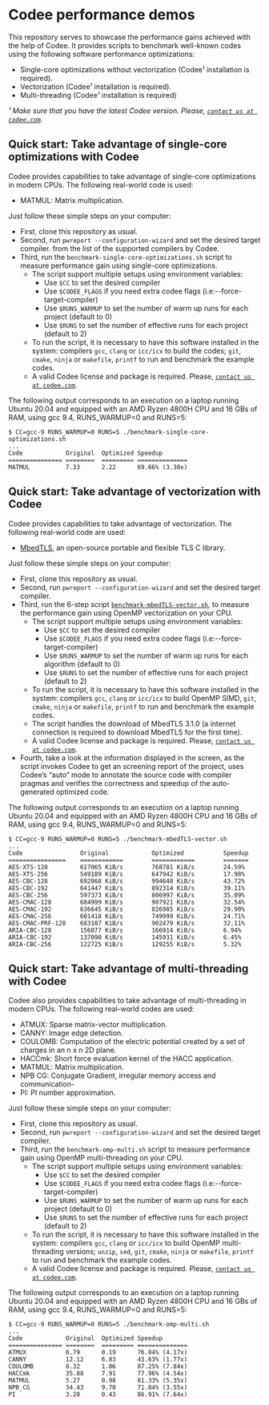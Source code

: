 # Codee performance demos

This repository serves to showcase the performance gains achieved with the help
of Codee.
It provides scripts to benchmark well-known codes using the following software
performance optimizations:
* Single-core optimizations without vectorization (Codee¹ installation is required).
* Vectorization (Codee¹ installation is required).
* Multi-threading (Codee¹ installation is required)

*¹ Make sure that you have the latest Codee version. Please,
[`contact us at codee.com`](https://www.codee.com/contact-us/).*

## Quick start: Take advantage of single-core optimizations with Codee
Codee provides capabilities to take advantage of single-core optimizations in
modern CPUs.
The following real-world code is used:
* MATMUL: Matrix multiplication.

Just follow these simple steps on your computer:
* First, clone this repository as usual.
* Second, run `pwreport --configuration-wizard` and set the desired target compiler.
from the list of the supported compilers by Codee.
* Third, run the `benchmark-single-core-optimizations.sh` script to measure
performance gain using single-core optimizations.
  * The script support multiple setups using environment variables:
    * Use `$CC` to set the desired compiler
    * Use `$CODEE_FLAGS` if you need extra codee flags (i.e:--force-target-compiler)
    * Use `$RUNS_WARMUP` to set the number of warm up runs for each project (default to 0)
    * Use `$RUNS` to set the number of effective runs for each project (default to 2)
  * To run the script, it is necessary to have this software installed in the system:
  compilers `gcc`, `clang` or `icc/icx` to build the codes; `git`, `cmake`,
  `ninja` or `makefile`, `printf` to run and benchmark the example codes.
  * A valid Codee license and package is required. Please,
  [`contact us at codee.com`](https://www.codee.com/contact-us/).

The following output corresponds to an execution on a laptop running Ubuntu
20.04 and equipped with an AMD Ryzen 4800H CPU and 16 GBs of RAM, using gcc 9.4,
RUNS_WARMUP=0 and RUNS=5:
```
$ CC=gcc-9 RUNS_WARMUP=0 RUNS=5 ./benchmark-single-core-optimizations.sh
...
Code           	Original  Optimized Speedup
===============	========  =========	==============
MATMUL          7.33      2.22      69.66% (3.30x)

```

## Quick start: Take advantage of vectorization with Codee
Codee provides capabilities to take advantage of vectorization. The following
real-world code are used:
* [MbedTLS](https://tls.mbed.org/), an open-source portable and flexible TLS C library.

Just follow these simple steps on your computer:
* First, clone this repository as usual.
* Second, run `pwreport --configuration-wizard` and set the desired target compiler.
* Third, run the 6-step script [`benchmark-mbedTLS-vector.sh`](benchmark-mbedTLS-vector.sh),
to measure the performance gain using OpenMP vectorization on your CPU.
  * The script support multiple setups using environment variables:
    * Use `$CC` to set the desired compiler
    * Use `$CODEE_FLAGS` if you need extra codee flags (i.e:--force-target-compiler)
    * Use `$RUNS_WARMUP` to set the number of warm up runs for each algorithm (default to 0)
    * Use `$RUNS` to set the number of effective runs for each project (default to 2)
  * To run the script, it is necessary to have this software installed in the system:
  compilers `gcc`, `clang` or `icc/icx` to build OpenMP SIMD, `git`, `cmake`,
  `ninja` or `makefile`, `printf` to run and benchmark the example codes.
  * The script handles the download of MbedTLS 3.1.0 (a internet connection is
  required to download MbedTLS for the first time).
  * A valid Codee license and package is required. Please,
  [`contact us at codee.com`](https://www.codee.com/contact-us/).
* Fourth, take a look at the information displayed in the screen, as the script
invokes Codee to get an screening report of the project, uses Codee’s “auto”
mode to annotate the source code with compiler pragmas and verifies the
correctness and speedup of the auto-generated optimized code.

The following output corresponds to an execution on a laptop running Ubuntu
20.04 and equipped with an AMD Ryzen 4800H CPU and 16 GBs of RAM, using gcc 9.4,
RUNS_WARMUP=0 and RUNS=5:

```
$ CC=gcc-9 RUNS_WARMUP=0 RUNS=5 ./benchmark-mbedTLS-vector.sh
...
Code                Original            Optimized           Speedup
================    ============        ============        =======
AES-XTS-128         617065 KiB/s        768781 KiB/s        24.59%
AES-XTS-256         549189 KiB/s        647942 KiB/s        17.98%
AES-CBC-128         692068 KiB/s        994648 KiB/s        43.72%
AES-CBC-192         641447 KiB/s        892314 KiB/s        39.11%
AES-CBC-256         597373 KiB/s        806997 KiB/s        35.09%
AES-CMAC-128        684999 KiB/s        907921 KiB/s        32.54%
AES-CMAC-192        636645 KiB/s        826985 KiB/s        29.90%
AES-CMAC-256        601418 KiB/s        749999 KiB/s        24.71%
AES-CMAC-PRF-128    683107 KiB/s        902479 KiB/s        32.11%
ARIA-CBC-128        156077 KiB/s        166914 KiB/s        6.94%
ARIA-CBC-192        137090 KiB/s        145931 KiB/s        6.45%
ARIA-CBC-256        122725 KiB/s        129255 KiB/s        5.32%
```


## Quick start: Take advantage of multi-threading with Codee
Codee also provides capabilities to take advantage of multi-threading in modern
CPUs. The following real-world codes are used:
* ATMUX: Sparse matrix-vector multiplication.
* CANNY: Image edge detection.
* COULOMB: Computation of the electric potential created by a set of charges in
an n x n 2D plane.
* HACCmk: Short force evaluation kernel of the HACC application.
* MATMUL: Matrix multiplication.
* NPB CG: Conjugate Gradient, irregular memory access and communication-
* PI: PI number approximation.

Just follow these simple steps on your computer:
* First, clone this repository as usual.
* Second, run `pwreport --configuration-wizard` and set the desired target compiler.
* Third, run the `benchmark-omp-multi.sh` script to measure performance gain
using OpenMP multi-threading on your CPU.
  * The script support multiple setups using environment variables:
    * Use `$CC` to set the desired compiler
    * Use `$CODEE_FLAGS` if you need extra codee flags (i.e:--force-target-compiler)
    * Use `$RUNS_WARMUP` to set the number of warm up runs for each project (default to 0)
    * Use `$RUNS` to set the number of effective runs for each project (default to 2)
  * To run the script, it is necessary to have this software installed in the
  system: compilers `gcc`, `clang` or `icc/icx` to build OpenMP multi-threading
  versions; `unzip`, `sed`, `git`, `cmake`, `ninja` or `makefile`, `printf` to
  run and benchmark the example codes.
  * A valid Codee license and package is required. Please,
  [`contact us at codee.com`](https://www.codee.com/contact-us/).

The following output corresponds to an execution on a laptop running Ubuntu
20.04 and equipped with an AMD Ryzen 4800H CPU and 16 GBs of RAM, using gcc 9.4,
RUNS_WARMUP=0 and RUNS=5:

```
$ CC=gcc-9 RUNS_WARMUP=0 RUNS=5 ./benchmark-omp-multi.sh
...
Code           	Original  Optimized Speedup
===============	========  =========	==============
ATMUX           0.79      0.19      76.04% (4.17x)
CANNY           12.12     6.83      43.63% (1.77x)
COULOMB         8.32      1.06      87.25% (7.84x)
HACCmk          35.88     7.91      77.96% (4.54x)
MATMUL          5.27      0.98      81.33% (5.35x)
NPB_CG          34.43     9.70      71.84% (3.55x)
PI              3.28      0.43      86.91% (7.64x)

```
